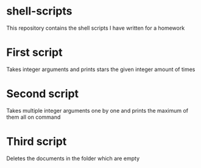 # shell-scripts

This repository contains the shell scripts I have written for a homework

# First script

Takes integer arguments and prints stars the given integer amount of times

# Second script

Takes multiple integer arguments one by one and prints the maximum of them all on command

# Third script

Deletes the documents in the folder which are empty 
